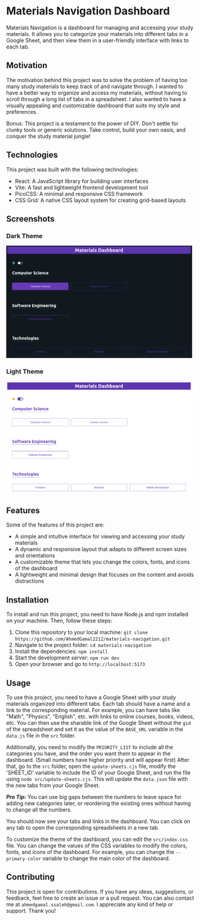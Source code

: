 # Materials Navigation Dashboard

Materials Navigation is a dashboard for managing and accessing your study materials. It allows you to categorize your materials into different tabs in a Google Sheet, and then view them in a user-friendly interface with links to each tab.

## Motivation

The motivation behind this project was to solve the problem of having too many study materials to keep track of and navigate through. I wanted to have a better way to organize and access my materials, without having to scroll through a long list of tabs in a spreadsheet. I also wanted to have a visually appealing and customizable dashboard that suits my style and preferences.

Bonus: This project is a testament to the power of DIY. Don't settle for clunky tools or generic solutions. Take control, build your own oasis, and conquer the study material jungle!

## Technologies

This project was built with the following technologies:

- React: A JavaScript library for building user interfaces
- Vite: A fast and lightweight frontend development tool
- PicoCSS: A minimal and responsive CSS framework
- CSS Grid: A native CSS layout system for creating grid-based layouts

## Screenshots

### Dark Theme
<img src="src/assets/screenshot-1.png" height="300" alt="screenshot-dark-theme">

### Light Theme
<img src="src/assets/screenshot-2.png" height="300" alt="screenshot-light-theme">

## Features

Some of the features of this project are:

- A simple and intuitive interface for viewing and accessing your study materials
- A dynamic and responsive layout that adapts to different screen sizes and orientations
- A customizable theme that lets you change the colors, fonts, and icons of the dashboard
- A lightweight and minimal design that focuses on the content and avoids distractions


## Installation

To install and run this project, you need to have Node.js and npm installed on your machine. Then, follow these steps:

1. Clone this repository to your local machine: `git clone https://github.com/AhmedGamal2212/materials-navigation.git`
2. Navigate to the project folder: `cd materials-navigation`
3. Install the dependencies: `npm install`
4. Start the development server: `npm run dev`
5. Open your browser and go to `http://localhost:5173`

## Usage

To use this project, you need to have a Google Sheet with your study materials organized into different tabs. Each tab should have a name and a link to the corresponding material. For example, you can have tabs like "Math", "Physics", "English", etc. with links to online courses, books, videos, etc. You can then use the sharable link of the Google Sheet without the `gid` of the spreadsheet and set it as the value of the `BASE_URL` variable in the `data.js` file in the `src` folder.

Additionally, you need to modify the `PRIORITY_LIST` to include all the categories you have, and the order you want them to appear in the dashboard. (Small numbers have higher priority and will appear first)
After that, go to the `src` folder, open the `update-sheets.cjs` file, modify the 'SHEET_ID' variable to include the ID of your Google Sheet, and run the file using `node src/update-sheets.cjs`. This will update the `data.json` file with the new tabs from your Google Sheet.

***Pro Tip:*** You can use big gaps between the numbers to leave space for adding new categories later, or reordering the existing ones without having to change all the numbers.

You should now see your tabs and links in the dashboard. You can click on any tab to open the corresponding spreadsheets in a new tab.

To customize the theme of the dashboard, you can edit the `src/index.css` file. You can change the values of the CSS variables to modify the colors, fonts, and icons of the dashboard. For example, you can change the `--primary-color` variable to change the main color of the dashboard.

## Contributing

This project is open for contributions. If you have any ideas, suggestions, or feedback, feel free to create an issue or a pull request. You can also contact me at `ahmedgamal.ssaleh@gmail.com`. I appreciate any kind of help or support. Thank you!
